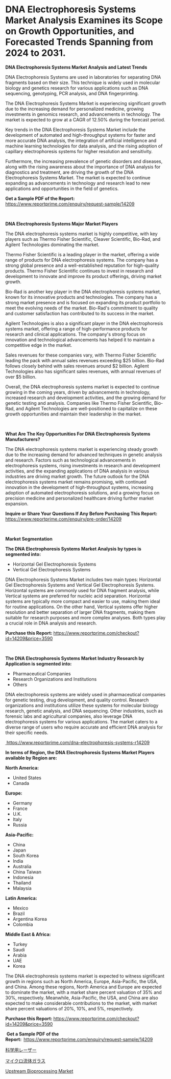<p><h1>DNA Electrophoresis Systems Market Analysis Examines its Scope on Growth Opportunities, and Forecasted Trends Spanning from 2024 to 2031.</h1></p><p><strong>DNA Electrophoresis Systems Market Analysis and Latest Trends</strong></p>
<p><p>DNA Electrophoresis Systems are used in laboratories for separating DNA fragments based on their size. This technique is widely used in molecular biology and genetics research for various applications such as DNA sequencing, genotyping, PCR analysis, and DNA fingerprinting.</p><p>The DNA Electrophoresis Systems Market is experiencing significant growth due to the increasing demand for personalized medicine, growing investments in genomics research, and advancements in technology. The market is expected to grow at a CAGR of 12.50% during the forecast period.</p><p>Key trends in the DNA Electrophoresis Systems Market include the development of automated and high-throughput systems for faster and more accurate DNA analysis, the integration of artificial intelligence and machine learning technologies for data analysis, and the rising adoption of capillary electrophoresis systems for higher resolution and sensitivity.</p><p>Furthermore, the increasing prevalence of genetic disorders and diseases, along with the rising awareness about the importance of DNA analysis for diagnostics and treatment, are driving the growth of the DNA Electrophoresis Systems Market. The market is expected to continue expanding as advancements in technology and research lead to new applications and opportunities in the field of genetics.</p></p>
<p><strong>Get a Sample PDF of the Report:&nbsp;</strong> <a href="https://www.reportprime.com/enquiry/request-sample/14209">https://www.reportprime.com/enquiry/request-sample/14209</a></p>
<p>&nbsp;</p>
<p><strong>DNA Electrophoresis Systems Major Market Players</strong></p>
<p><p>The DNA electrophoresis systems market is highly competitive, with key players such as Thermo Fisher Scientific, Cleaver Scientific, Bio-Rad, and Agilent Technologies dominating the market.</p><p>Thermo Fisher Scientific is a leading player in the market, offering a wide range of products for DNA electrophoresis systems. The company has a strong global presence and a well-established reputation for high-quality products. Thermo Fisher Scientific continues to invest in research and development to innovate and improve its product offerings, driving market growth.</p><p>Bio-Rad is another key player in the DNA electrophoresis systems market, known for its innovative products and technologies. The company has a strong market presence and is focused on expanding its product portfolio to meet the evolving needs of the market. Bio-Rad's commitment to quality and customer satisfaction has contributed to its success in the market.</p><p>Agilent Technologies is also a significant player in the DNA electrophoresis systems market, offering a range of high-performance products for research and clinical applications. The company's strong focus on innovation and technological advancements has helped it to maintain a competitive edge in the market.</p><p>Sales revenues for these companies vary, with Thermo Fisher Scientific leading the pack with annual sales revenues exceeding $25 billion. Bio-Rad follows closely behind with sales revenues around $2 billion. Agilent Technologies also has significant sales revenues, with annual revenues of over $5 billion.</p><p>Overall, the DNA electrophoresis systems market is expected to continue growing in the coming years, driven by advancements in technology, increased research and development activities, and the growing demand for genetic testing and analysis. Companies like Thermo Fisher Scientific, Bio-Rad, and Agilent Technologies are well-positioned to capitalize on these growth opportunities and maintain their leadership in the market.</p></p>
<p>&nbsp;</p>
<p><strong>What Are The Key Opportunities For DNA Electrophoresis Systems Manufacturers?</strong></p>
<p><p>The DNA electrophoresis systems market is experiencing steady growth due to the increasing demand for advanced techniques in genetic analysis and research. Factors such as technological advancements in electrophoresis systems, rising investments in research and development activities, and the expanding applications of DNA analysis in various industries are driving market growth. The future outlook for the DNA electrophoresis systems market remains promising, with continued innovation in the development of high-throughput systems, increasing adoption of automated electrophoresis solutions, and a growing focus on precision medicine and personalized healthcare driving further market expansion.</p></p>
<p><strong>Inquire or Share Your Questions If Any Before Purchasing This Report:</strong> <a href="https://www.reportprime.com/enquiry/pre-order/14209">https://www.reportprime.com/enquiry/pre-order/14209</a></p>
<p>&nbsp;</p>
<p><strong>Market Segmentation</strong></p>
<p><strong>The DNA Electrophoresis Systems Market Analysis by types is segmented into:</strong></p>
<p><ul><li>Horizontal Gel Electrophoresis Systems</li><li>Vertical Gel Electrophoresis Systems</li></ul></p>
<p><p>DNA Electrophoresis Systems Market includes two main types: Horizontal Gel Electrophoresis Systems and Vertical Gel Electrophoresis Systems. Horizontal systems are commonly used for DNA fragment analysis, while Vertical systems are preferred for nucleic acid separation. Horizontal systems are typically more compact and easier to use, making them ideal for routine applications. On the other hand, Vertical systems offer higher resolution and better separation of larger DNA fragments, making them suitable for research purposes and more complex analyses. Both types play a crucial role in DNA analysis and research.</p></p>
<p><strong>Purchase this Report:&nbsp;</strong><a href="https://www.reportprime.com/checkout?id=14209&price=3590">https://www.reportprime.com/checkout?id=14209&price=3590</a></p>
<p>&nbsp;</p>
<p><strong>The DNA Electrophoresis Systems Market Industry Research by Application is segmented into:</strong></p>
<p><ul><li>Pharmaceutical Companies</li><li>Research Organizations and Institutions</li><li>Others</li></ul></p>
<p><p>DNA electrophoresis systems are widely used in pharmaceutical companies for genetic testing, drug development, and quality control. Research organizations and institutions utilize these systems for molecular biology research, genetic analysis, and DNA sequencing. Other industries, such as forensic labs and agricultural companies, also leverage DNA electrophoresis systems for various applications. The market caters to a diverse range of users who require accurate and efficient DNA analysis for their specific needs.</p></p>
<p><a href="https://www.reportprime.com/dna-electrophoresis-systems-r14209">&nbsp;https://www.reportprime.com/dna-electrophoresis-systems-r14209</a></p>
<p><strong>In terms of Region, the DNA Electrophoresis Systems Market Players available by Region are:</strong></p>
<p>
    <p> <strong> North America: </strong>
        <ul>
            <li>United States</li>
            <li>Canada</li>
        </ul>
        </p> 
    <p> <strong> Europe: </strong>
        <ul>
            <li>Germany</li>
            <li>France</li>
            <li>U.K.</li>
            <li>Italy</li>
            <li>Russia</li>
        </ul>
        </p> 
    <p> <strong> Asia-Pacific: </strong>
        <ul>
            <li>China</li>
            <li>Japan</li>
            <li>South Korea</li>
            <li>India</li>
            <li>Australia</li>
            <li>China Taiwan</li>
            <li>Indonesia</li>
            <li>Thailand</li>
            <li>Malaysia</li>
        </ul>
        </p> 
    <p> <strong> Latin America: </strong>
        <ul>
            <li>Mexico</li>
            <li>Brazil</li>
            <li>Argentina Korea</li>
            <li>Colombia</li>
        </ul>
        </p> 
    <p> <strong> Middle East & Africa: </strong>
        <ul>
            <li>Turkey</li>
            <li>Saudi</li>
            <li>Arabia</li>
            <li>UAE</li>
            <li>Korea</li>
        </ul>
    </p>
    </p>
<p><p>The DNA electrophoresis systems market is expected to witness significant growth in regions such as North America, Europe, Asia-Pacific, the USA, and China. Among these regions, North America and Europe are expected to dominate the market, with a market share percent valuation of 35% and 30%, respectively. Meanwhile, Asia-Pacific, the USA, and China are also expected to make considerable contributions to the market, with market share percent valuations of 20%, 10%, and 5%, respectively.</p></p>
<p><strong>Purchase this Report: </strong><a href="https://www.reportprime.com/checkout?id=14209&price=3590">https://www.reportprime.com/checkout?id=14209&price=3590</a></p>
<p>&nbsp;<strong>Get a Sample PDF of the Report:&nbsp;&nbsp;</strong><a href="https://www.reportprime.com/enquiry/request-sample/14209">https://www.reportprime.com/enquiry/request-sample/14209</a></p>
<p><strong></strong></p>
<p><p><a href="https://github.com/marbadji/Market-Research-Report-List-1/blob/main/235530625189.md">科学用レーザー</a></p><p><a href="https://github.com/KaydenJohns1964/Market-Research-Report-List-1/blob/main/144816925190.md">マイクロ流体ガラス</a></p><p><a href="https://github.com/mancsybtousav/Market-Research-Report-List-2/blob/main/upstream-bioprocessing-market.md">Upstream Bioprocessing Market</a></p></p>
